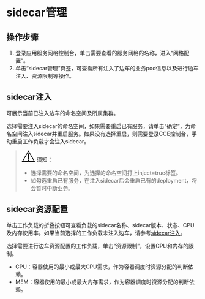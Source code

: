 # sidecar管理<a name="istio_01_0041"></a>

## 操作步骤<a name="section151393212392"></a>

1.  登录应用服务网格控制台，单击需要查看的服务网格的名称，进入“网格配置“。
2.  单击“sidecar管理”页签，可查看所有注入了边车的业务pod信息以及进行边车注入、资源限制等操作。

## sidecar注入<a name="section11173112110410"></a>

可展示当前已注入边车的命名空间及所属集群。

选择需要注入sidecar的命名空间，如果需要重启已有服务，请单击“确定”，为命名空间注入sidecar并重启服务。如果没有选择重启，则需要登录CCE控制台，手动重启工作负载才会注入sidecar。

>![](public_sys-resources/icon-notice.gif) **须知：** 
>-   选择需要的命名空间，为选择的命名空间打上inject=true标签。
>-   如勾选重启已有服务，在注入sidecar后会重启已有的deployment，将会暂时中断业务。

## sidecar资源配置<a name="section196974584263"></a>

单击工作负载的折叠按钮可查看负载的sidecar名称、sidecar版本、状态、CPU及内存使用率。如果当前选择的工作负载未注入边车，请参考[sidecar注入](https://support.huaweicloud.com/usermanual-istio/istio_01_0041.html#section1)。

选择需要进行边车资源配置的工作负载，单击“资源限制”，设置CPU和内存的限制。

-   CPU：容器使用的最小或最大CPU需求，作为容器调度时资源分配的判断依赖。
-   MEM：容器使用的最小或最大内存需求，作为容器调度时资源分配的判断依赖。

